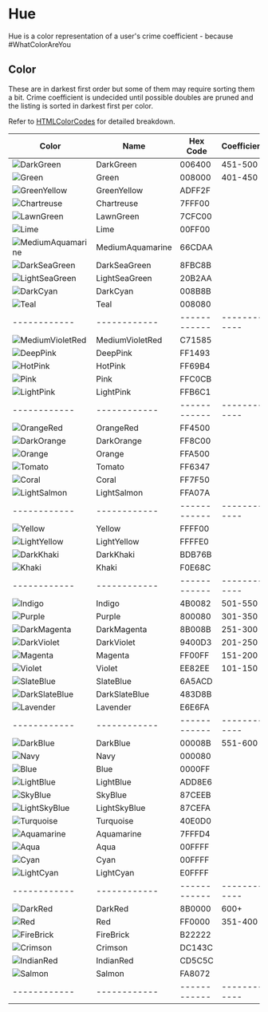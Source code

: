 # Hue

Hue is a color representation of a user's crime coefficient - because #WhatColorAreYou

## Color
These are in darkest first order but some of them may require sorting them a bit. 
Crime coefficient is undecided until possible doubles are pruned and the listing is sorted in darkest first per color. 


Refer to [HTMLColorCodes](https://htmlcolorcodes.com/color-names/) for detailed breakdown.

| Color  | Name  | Hex Code | Coefficient |
| ------------ | ------------ | ------------ | ------------ |
| ![DarkGreen](https://img.shields.io/static/v1?label=&message=DarkGreen&color=006400&style=for-the-badge)  | DarkGreen | 006400 | 451-500 |
| ![Green](https://img.shields.io/static/v1?label=&message=Green&color=008000&style=for-the-badge)  | Green | 008000 | 401-450 |
| ![GreenYellow](https://img.shields.io/static/v1?label=&message=GreenYellow&color=ADFF2F&style=for-the-badge)  | GreenYellow | ADFF2F |  |
| ![Chartreuse](https://img.shields.io/static/v1?label=&message=Chartreuse&color=7FFF00&style=for-the-badge)  | Chartreuse | 7FFF00 |  |
| ![LawnGreen](https://img.shields.io/static/v1?label=&message=LawnGreen&color=7CFC00&style=for-the-badge)  | LawnGreen | 7CFC00 |  |
| ![Lime](https://img.shields.io/static/v1?label=&message=Lime&color=00FF00&style=for-the-badge)  | Lime | 00FF00 |  |
| ![MediumAquamarine](https://img.shields.io/static/v1?label=&message=MediumAquamarine&color=66CDAA&style=for-the-badge)  | MediumAquamarine | 66CDAA |  |
| ![DarkSeaGreen](https://img.shields.io/static/v1?label=&message=DarkSeaGreen&color=8FBC8B&style=for-the-badge)  | DarkSeaGreen | 8FBC8B |  |
| ![LightSeaGreen](https://img.shields.io/static/v1?label=&message=LightSeaGreen&color=20B2AA&style=for-the-badge)  | LightSeaGreen | 20B2AA |  |
| ![DarkCyan](https://img.shields.io/static/v1?label=&message=DarkCyan&color=008B8B&style=for-the-badge)  | DarkCyan | 008B8B |  |
| ![Teal](https://img.shields.io/static/v1?label=&message=Teal&color=008080&style=for-the-badge)  | Teal | 008080 |  |
| ------------ | ------------ | ------------ | ------------ |
| ![MediumVioletRed](https://img.shields.io/static/v1?label=&message=MediumVioletRed&color=C71585&style=for-the-badge)  | MediumVioletRed | C71585 | |
| ![DeepPink](https://img.shields.io/static/v1?label=&message=DeepPink&color=FF1493&style=for-the-badge)  | DeepPink | FF1493 |  |
| ![HotPink](https://img.shields.io/static/v1?label=&message=HotPink&color=FF69B4&style=for-the-badge)  | HotPink | FF69B4 |  |
| ![Pink](https://img.shields.io/static/v1?label=&message=Pink&color=FFC0CB&style=for-the-badge)  | Pink | FFC0CB |  |
| ![LightPink](https://img.shields.io/static/v1?label=&message=LightPink&color=FFB6C1&style=for-the-badge)  | LightPink | FFB6C1 |  |
| ------------ | ------------ | ------------ | ------------ |
| ![OrangeRed](https://img.shields.io/static/v1?label=&message=OrangeRed&color=FF4500&style=for-the-badge)  | OrangeRed | FF4500 |  |
| ![DarkOrange](https://img.shields.io/static/v1?label=&message=DarkOrange&color=FF8C00&style=for-the-badge)  | DarkOrange | FF8C00 |  |
| ![Orange](https://img.shields.io/static/v1?label=&message=Orange&color=FFA500&style=for-the-badge)  | Orange | FFA500 |  |
| ![Tomato](https://img.shields.io/static/v1?label=&message=Tomato&color=FF6347&style=for-the-badge)  | Tomato | FF6347 |  |
| ![Coral](https://img.shields.io/static/v1?label=&message=Coral&color=FF7F50&style=for-the-badge)  | Coral | FF7F50 |  |
| ![LightSalmon](https://img.shields.io/static/v1?label=&message=LightSalmon&color=FFA07A&style=for-the-badge)  | LightSalmon | FFA07A |  |
| ------------ | ------------ | ------------ | ------------ |
| ![Yellow](https://img.shields.io/static/v1?label=&message=Yellow&color=FFFF00&style=for-the-badge)  | Yellow | FFFF00 |  |
| ![LightYellow](https://img.shields.io/static/v1?label=&message=LightYellow&color=FFFFE0&style=for-the-badge)  | LightYellow | FFFFE0 |  |
| ![DarkKhaki](https://img.shields.io/static/v1?label=&message=DarkKhaki&color=BDB76B&style=for-the-badge)  | DarkKhaki | BDB76B |  |
| ![Khaki](https://img.shields.io/static/v1?label=&message=Khaki&color=F0E68C&style=for-the-badge)  | Khaki | F0E68C |  |
| ------------ | ------------ | ------------ | ------------ |
| ![Indigo](https://img.shields.io/static/v1?label=&message=Indigo&color=4B0082&style=for-the-badge)  | Indigo | 4B0082 | 501-550 |
| ![Purple](https://img.shields.io/static/v1?label=&message=Purple&color=800080&style=for-the-badge)  | Purple | 800080 | 301-350 |
| ![DarkMagenta](https://img.shields.io/static/v1?label=&message=DarkMagenta&color=8B008B&style=for-the-badge)  | DarkMagenta | 8B008B | 251-300 |
| ![DarkViolet](https://img.shields.io/static/v1?label=&message=DarkViolet&color=9400D3&style=for-the-badge)  | DarkViolet | 9400D3 | 201-250 |
| ![Magenta](https://img.shields.io/static/v1?label=&message=Magenta&color=FF00FF&style=for-the-badge)  | Magenta | FF00FF | 151-200 |
| ![Violet](https://img.shields.io/static/v1?label=&message=Violet&color=EE82EE&style=for-the-badge)  | Violet | EE82EE | 101-150 |
| ![SlateBlue](https://img.shields.io/static/v1?label=&message=SlateBlue&color=6A5ACD&style=for-the-badge)  | SlateBlue | 6A5ACD |  |
| ![DarkSlateBlue](https://img.shields.io/static/v1?label=&message=DarkSlateBlue&color=483D8B&style=for-the-badge)  | DarkSlateBlue | 483D8B |  |
| ![Lavender](https://img.shields.io/static/v1?label=&message=Lavender&color=E6E6FA&style=for-the-badge)  | Lavender | E6E6FA |  |
| ------------ | ------------ | ------------ | ------------ |
| ![DarkBlue](https://img.shields.io/static/v1?label=&message=DarkBlue&color=00008B&style=for-the-badge)  | DarkBlue | 00008B | 551-600 |
| ![Navy](https://img.shields.io/static/v1?label=&message=Navy&color=000080&style=for-the-badge)  | Navy | 000080 |  |
| ![Blue](https://img.shields.io/static/v1?label=&message=Blue&color=0000FF&style=for-the-badge)  | Blue | 0000FF |  |
| ![LightBlue](https://img.shields.io/static/v1?label=&message=LightBlue&color=ADD8E6&style=for-the-badge)  | LightBlue | ADD8E6 |  |
| ![SkyBlue](https://img.shields.io/static/v1?label=&message=SkyBlue&color=87CEEB&style=for-the-badge)  | SkyBlue | 87CEEB |  |
| ![LightSkyBlue](https://img.shields.io/static/v1?label=&message=LightSkyBlue&color=87CEFA&style=for-the-badge)  | LightSkyBlue | 87CEFA |  |
| ![Turquoise](https://img.shields.io/static/v1?label=&message=Turquoise&color=40E0D0&style=for-the-badge)  | Turquoise | 40E0D0 |  |
| ![Aquamarine](https://img.shields.io/static/v1?label=&message=Aquamarine&color=7FFFD4&style=for-the-badge)  | Aquamarine | 7FFFD4 |  |
| ![Aqua](https://img.shields.io/static/v1?label=&message=Aqua&color=00FFFF&style=for-the-badge)  | Aqua | 00FFFF |  |
| ![Cyan](https://img.shields.io/static/v1?label=&message=Cyan&color=00FFFF&style=for-the-badge)  | Cyan | 00FFFF |  |
| ![LightCyan](https://img.shields.io/static/v1?label=&message=LightCyan&color=E0FFFF&style=for-the-badge)  | LightCyan | E0FFFF |  |
| ------------ | ------------ | ------------ | ------------ |
| ![DarkRed](https://img.shields.io/static/v1?label=&message=DarkRed&color=8B0000&style=for-the-badge)  | DarkRed | 8B0000 | 600+ |
| ![Red](https://img.shields.io/static/v1?label=&message=Red&color=FF0000&style=for-the-badge)  | Red | FF0000 | 351-400 |
| ![FireBrick](https://img.shields.io/static/v1?label=&message=FireBrick&color=B22222&style=for-the-badge)  | FireBrick | B22222 |  |
| ![Crimson](https://img.shields.io/static/v1?label=&message=Crimson&color=DC143C&style=for-the-badge)  | Crimson | DC143C |  |
| ![IndianRed](https://img.shields.io/static/v1?label=&message=IndianRed&color=CD5C5C&style=for-the-badge)  | IndianRed | CD5C5C |  |
| ![Salmon](https://img.shields.io/static/v1?label=&message=Salmon&color=FA8072&style=for-the-badge)  | Salmon | FA8072 |  |
| ------------ | ------------ | ------------ | ------------ |
